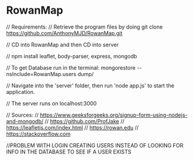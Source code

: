# RowanMap
// Requirements:
// Retrieve the program files by doing git clone https://github.com/AnthonyMJD/RowanMap.git

// CD into RowanMap and then CD into server

// npm install leaflet, body-parser, express, mongodb

// To get Database run in the terminal: mongorestore --nsInclude=RowanMap.users dump/

// Navigate into the 'server' folder, then run 'node app.js' to start the application.

// The server runs on localhost:3000

// Sources:
// https://www.geeksforgeeks.org/signup-form-using-nodejs-and-mongodb/
// https://github.com/ProfJake
// https://leafletjs.com/index.html
// https://rowan.edu
// https://stackoverflow.com

//PROBLEM WITH LOGIN CREATING USERS INSTEAD OF LOOKING FOR INFO IN THE DATABASE TO SEE IF A USER EXISTS



